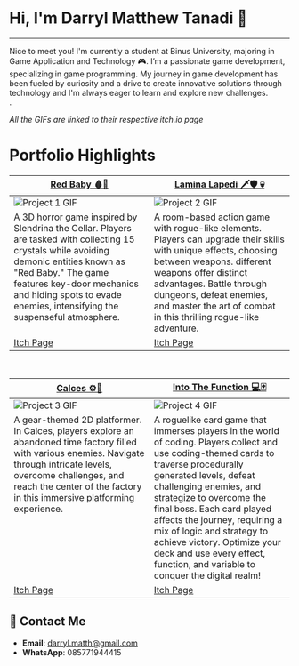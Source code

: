 # Hi, I'm Darryl Matthew Tanadi 👋
---
Nice to meet you! I'm currently a student at Binus University, majoring in Game Application and Technology 🎮. 
I’m a passionate game development, specializing in game programming. My journey in game development has been fueled by curiosity and a drive to create innovative solutions through technology and I'm always eager to learn and explore new challenges.</br>
.

*All the GIFs are linked to their respective itch.io page*

# Portfolio Highlights
<table width="100%">
  <thead>
    <tr>
      <th width="50%"><a href="https://your-itchio-link"> Red Baby 🩸👶</a></th>
      <th width="50%"><a href="https://bgdc.itch.io/game-kelompok-2">Lamina Lapedi 🗡️🛡️ 💀</a></th>
    </tr>
  </thead>
  <tbody>
    <tr>
      <td><img src="https://your-image-link.gif" alt="Project 1 GIF"/></td>
      <td><img src="https://your-image-link.gif" alt="Project 2 GIF"/></td>
    </tr>
    <tr>
      <td valign="text-top">A 3D horror game inspired by Slendrina the Cellar.
Players are tasked with collecting 15 crystals while avoiding demonic entities known as "Red Baby." The game features key-door mechanics and hiding spots to evade enemies, intensifying the suspenseful atmosphere.</td>
      <td valign="text-top">A room-based action game with rogue-like elements.
Players can upgrade their skills with unique effects, choosing between weapons. different weapons offer distinct advantages. Battle through dungeons, defeat enemies, and master the art of combat in this thrilling rogue-like adventure.</td>
    </tr>
    <tr>
      <td><a href="https://your-itchio-link">Itch Page</a></td>
      <td><a href="https://bgdc.itch.io/game-kelompok-2">Itch Page</a></td>
    </tr>
  </tbody>
</table>

<br>

<table width="100%">
  <thead>
    <tr>
      <th width="50%"><a href="https://bgdc.itch.io/calces">Calces ⚙️🦿</a></th>
      <th width="50%"><a href="https://bgdc.itch.io/into-the-function">Into The Function 💻🃏</a></th>
    </tr>
  </thead>
  <tbody>
    <tr>
      <td><img src="https://your-image-link.gif" alt="Project 3 GIF"/></td>
      <td><img src="https://your-image-link.gif" alt="Project 4 GIF"/></td>
    </tr>
    <tr>
      <td valign="text-top">A gear-themed 2D platformer.
In Calces, players explore an abandoned time factory filled with various enemies. Navigate through intricate levels, overcome challenges, and reach the center of the factory in this immersive platforming experience.</td>
      <td valign="text-top">A roguelike card game that immerses players in the world of coding.
Players collect and use coding-themed cards to traverse procedurally generated levels, defeat challenging enemies, and strategize to overcome the final boss. Each card played affects the journey, requiring a mix of logic and strategy to achieve victory. Optimize your deck and use every effect, function, and variable to conquer the digital realm!</td>
    </tr>
    <tr>
      <td><a href="https://bgdc.itch.io/calces">Itch Page</a></td>
      <td><a href="https://bgdc.itch.io/into-the-function">Itch Page</a></td>
    </tr>
  </tbody>
</table>



## 📩 Contact Me
- **Email**: darryl.matth@gmail.com
- **WhatsApp**: 085771944415
